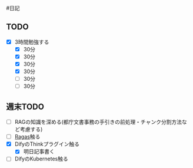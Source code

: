 #日記 

## TODO
- [x] 3時間勉強する
	- [x] 30分
	- [x] 30分
	- [x] 30分
	- [x] 30分
	- [ ] 30分
	- [ ] 30分

## 週末TODO
- [ ] RAGの知識を深める(都庁文書事務の手引きの前処理・チャンク分割方法など考慮する)
- [ ] [Ragas](https://docs.ragas.io/en/stable/)触る
- [x] DifyのThinkプラグイン触る
	- [x] 明日記事書く
- [ ] DifyのKubernetes触る